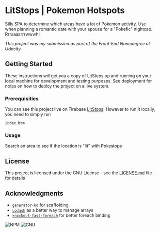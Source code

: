 # LitStops | Pokemon Hotspots

Silly SPA to determine which areas have a lot of Pokemon activity. Use when planning a romantic date with your spouse for a "Pokefic" nightcap. Rrraaaarrrwwwh!

_This project was my submission as part of the Front-End Nanodegree at Udacity._


## Getting Started

These instructions will get you a copy of LitStops up and running on your local machine for development and testing purposes. See deployment for notes on how to deploy the project on a live system.

### Prerequisities

You can see this project live on Firebase [LitStops](http://litstops.firebaseapp.com). However to run it locally, you need to simply run

```
index.htm
```

### Usage

Search an area to see if the location is "lit" with Pokestops


## License

This project is licensed under the GNU License - see the [LICENSE.md](LICENSE.md) file for details

## Acknowledgments

* [`generator-ko`](https://github.com/caseywebb/generator-ko-spa#readme) for scaffolding
* [`Lodash`](https://github.com/lodash/lodash) as a better way to manage arrays
* [`knockout-fast-foreach`](https://github.com/brianmhunt/knockout-fast-foreach) for better foreach binding

![NPM](https://img.shields.io/npm/v/generator-ko-spa.svg)
![GNU](https://img.shields.io/npm/l/generator-ko-spa.svg)
